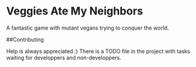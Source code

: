 Veggies Ate My Neighbors
========================

A fantastic game with mutant vegans trying to conquer the world.

##Contributing

Help is always appreciated :) There is a TODO file in the project with tasks waiting for developpers and non-developpers.

